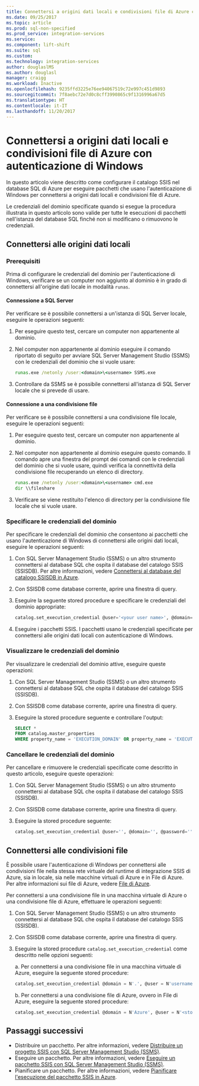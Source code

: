```yaml
---
title: Connettersi a origini dati locali e condivisioni file di Azure con autenticazione di Windows | Microsoft Docs
ms.date: 09/25/2017
ms.topic: article
ms.prod: sql-non-specified
ms.prod_service: integration-services
ms.service: 
ms.component: lift-shift
ms.suite: sql
ms.custom: 
ms.technology: integration-services
author: douglaslMS
ms.author: douglasl
manager: craigg
ms.workload: Inactive
ms.openlocfilehash: 9235ffd3225e76ee94067519c72e997c451d9893
ms.sourcegitcommit: 7f8aebc72e7d0c8cff3990865c9f1316996a67d5
ms.translationtype: HT
ms.contentlocale: it-IT
ms.lasthandoff: 11/20/2017
---
```

# <a name="connect-to-on-premises-data-sources-and-azure-file-shares-with-windows-authentication"></a>Connettersi a origini dati locali e condivisioni file di Azure con autenticazione di Windows
In questo articolo viene descritto come configurare il catalogo SSIS nel database SQL di Azure per eseguire pacchetti che usano l'autenticazione di Windows per connettersi a origini dati locali e condivisioni file di Azure.

Le credenziali del dominio specificate quando si esegue la procedura illustrata in questo articolo sono valide per tutte le esecuzioni di pacchetti nell'istanza del database SQL finché non si modificano o rimuovono le credenziali.

## <a name="connect-to-on-premises-data-sources"></a>Connettersi alle origini dati locali

### <a name="prerequisite"></a>Prerequisiti
Prima di configurare le credenziali del dominio per l'autenticazione di Windows, verificare se un computer non aggiunto al dominio è in grado di connettersi all'origine dati locale in modalità `runas`.

#### <a name="connecting-to-sql-server"></a>Connessione a SQL Server
Per verificare se è possibile connettersi a un'istanza di SQL Server locale, eseguire le operazioni seguenti:

1.  Per eseguire questo test, cercare un computer non appartenente al dominio.

2.  Nel computer non appartenente al dominio eseguire il comando riportato di seguito per avviare SQL Server Management Studio (SSMS) con le credenziali del dominio che si vuole usare:

    ```cmd
    runas.exe /netonly /user:<domain>\<username> SSMS.exe
    ```

3.  Controllare da SSMS se è possibile connettersi all'istanza di SQL Server locale che si prevede di usare.

#### <a name="connecting-to-a-file-share"></a>Connessione a una condivisione file
Per verificare se è possibile connettersi a una condivisione file locale, eseguire le operazioni seguenti:

1.  Per eseguire questo test, cercare un computer non appartenente al dominio.

2.  Nel computer non appartenente al dominio eseguire questo comando. Il comando apre una finestra del prompt dei comandi con le credenziali del dominio che si vuole usare, quindi verifica la connettività della condivisione file recuperando un elenco di directory.

    ```cmd
    runas.exe /netonly /user:<domain>\<username> cmd.exe
    dir \\fileshare
    ```

3.  Verificare se viene restituito l'elenco di directory per la condivisione file locale che si vuole usare.

### <a name="provide-domain-credentials"></a>Specificare le credenziali del dominio
Per specificare le credenziali del dominio che consentono ai pacchetti che usano l'autenticazione di Windows di connettersi alle origini dati locali, eseguire le operazioni seguenti:

1.  Con SQL Server Management Studio (SSMS) o un altro strumento connettersi al database SQL che ospita il database del catalogo SSIS (SSISDB). Per altre informazioni, vedere [Connettersi al database del catalogo SSISDB in Azure](ssis-azure-connect-to-catalog-database.md).

2.  Con SSISDB come database corrente, aprire una finestra di query.

3.  Eseguire la seguente stored procedure e specificare le credenziali del dominio appropriate:

    ```sql
    catalog.set_execution_credential @user='<your user name>', @domain='<your domain name>', @password='<your password>'
    ```
4.  Eseguire i pacchetti SSIS. I pacchetti usano le credenziali specificate per connettersi alle origini dati locali con autenticazione di Windows.

### <a name="view-domain-credentials"></a>Visualizzare le credenziali del dominio
Per visualizzare le credenziali del dominio attive, eseguire queste operazioni:

1.  Con SQL Server Management Studio (SSMS) o un altro strumento connettersi al database SQL che ospita il database del catalogo SSIS (SSISDB).

2.  Con SSISDB come database corrente, aprire una finestra di query.

3.  Eseguire la stored procedure seguente e controllare l'output:

    ```sql
    SELECT * 
    FROM catalog.master_properties
    WHERE property_name = 'EXECUTION_DOMAIN' OR property_name = 'EXECUTION_USER'
    ```

### <a name="clear-domain-credentials"></a>Cancellare le credenziali del dominio
Per cancellare e rimuovere le credenziali specificate come descritto in questo articolo, eseguire queste operazioni:

1.  Con SQL Server Management Studio (SSMS) o un altro strumento connettersi al database SQL che ospita il database del catalogo SSIS (SSISDB).

2.  Con SSISDB come database corrente, aprire una finestra di query.

3.  Eseguire la stored procedure seguente:

    ```sql
    catalog.set_execution_credential @user='', @domain='', @password=''
    ```

## <a name="connect-to-file-shares"></a>Connettersi alle condivisioni file
È possibile usare l'autenticazione di Windows per connettersi alle condivisioni file nella stessa rete virtuale del runtime di integrazione SSIS di Azure, sia in locale, sia nelle macchine virtuali di Azure e in File di Azure. Per altre informazioni sui file di Azure, vedere [File di Azure](https://azure.microsoft.com/services/storage/files/).

Per connettersi a una condivisione file in una macchina virtuale di Azure o una condivisione file di Azure, effettuare le operazioni seguenti:

1.  Con SQL Server Management Studio (SSMS) o un altro strumento connettersi al database SQL che ospita il database del catalogo SSIS (SSISDB).

2.  Con SSISDB come database corrente, aprire una finestra di query.

3.  Eseguire la stored procedure `catalog.set_execution_credential` come descritto nelle opzioni seguenti:

    a.  Per connettersi a una condivisione file in una macchina virtuale di Azure, eseguire la seguente stored procedure:

    ```sql
    catalog.set_execution_credential @domain = N'.', @user = N'username of local account on Azure virtual machine', @password = N'password'
    ```

    b.  Per connettersi a una condivisione file di Azure, ovvero in File di Azure, eseguire la seguente stored procedure:

    ```sql
    catalog.set_execution_credential @domain = N'Azure', @user = N'<storage-account-name>', @password = N'<storage-account-key>'
    ```

## <a name="next-steps"></a>Passaggi successivi
- Distribuire un pacchetto. Per altre informazioni, vedere [Distribuire un progetto SSIS con SQL Server Management Studio (SSMS)](../ssis-quickstart-deploy-ssms.md).
- Eseguire un pacchetto. Per altre informazioni, vedere [Eseguire un pacchetto SSIS con SQL Server Management Studio (SSMS)](../ssis-quickstart-run-ssms.md).
- Pianificare un pacchetto. Per altre informazioni, vedere [Pianificare l'esecuzione del pacchetto SSIS in Azure](ssis-azure-schedule-packages.md).

